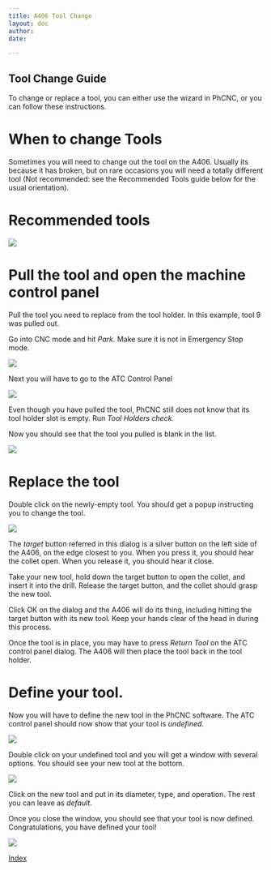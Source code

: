 ```yaml
---
title: A406 Tool Change
layout: doc
author:
date:

---
```

## Tool Change Guide 

To change or replace a tool, you can either use the wizard in PhCNC, or you can follow these instructions. 


# When to change Tools

Sometimes you will need to change out the tool on the A406. Usually its because it has broken, but on rare occasions you will need a totally different tool (Not recommended: see the Recommended Tools guide below for the usual orientation).

# Recommended tools
![](img/A406Bits.png)


# Pull the tool and open the machine control panel 

Pull the tool you need to replace from the tool holder. In this example, tool 9 was pulled out. 

Go into CNC mode and hit *Park.* Make sure it is not in Emergency Stop mode. 

![](img/Park.png) 

Next you will have to go to the ATC Control Panel 

![](img/ATCControlPanel.PNG) 

Even though you have pulled the tool, PhCNC still does not know that its tool holder slot is empty. Run *Tool Holders check.*

Now you should see that the tool you pulled is blank in the list. 

![](img/Emptytoolholder9.PNG)  

# Replace the tool

Double click on the newly-empty tool. You should get a popup instructing you to change the tool. 

![](img/Changetooldialog.PNG) 

The *target* button referred in this dialog is a silver button on the left side of the A406, on the edge closest to you. When you press it, you should hear the collet open. When you release it, you should hear it close. 

Take your new tool, hold down the target button to open the collet, and insert it into the drill. Release the target button, and the collet should grasp the new tool. 

Click OK on the dialog and the A406 will do its thing, including hitting the target button with its new tool. Keep your hands clear of the head in during this process. 

Once the tool is in place, you may have to press *Return Tool* on the ATC control panel dialog. The A406 will then place the tool back in the tool holder. 

# Define your tool. 

Now you will have to define the new tool in the PhCNC software. The ATC control panel should now show that your tool is *undefined.* 

![](img/undefinedtool.PNG) 

Double click on your undefined tool and you will get a window with several options. You should see your new tool at the bottom.

![](img/Undefinedtoollist.PNG) 

Click on the new tool and put in its diameter, type, and operation. The rest you can leave as *default.* 

Once you close the window, you should see that your tool is now defined. Congratulations, you have defined your tool! 

![](img/Tooldefined.PNG) 

[Index](index.html)
